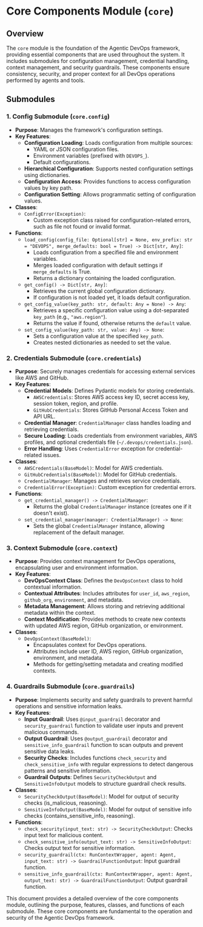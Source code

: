 # Core Components Module (`core`)

## Overview

The `core` module is the foundation of the Agentic DevOps framework, providing essential components that are used throughout the system. It includes submodules for configuration management, credential handling, context management, and security guardrails. These components ensure consistency, security, and proper context for all DevOps operations performed by agents and tools.

## Submodules

### 1. Config Submodule (`core.config`)

- **Purpose**: Manages the framework's configuration settings.
- **Key Features**:
    - **Configuration Loading**: Loads configuration from multiple sources:
        - YAML or JSON configuration files.
        - Environment variables (prefixed with `DEVOPS_`).
        - Default configurations.
    - **Hierarchical Configuration**: Supports nested configuration settings using dictionaries.
    - **Configuration Access**: Provides functions to access configuration values by key path.
    - **Configuration Setting**: Allows programmatic setting of configuration values.
- **Classes**:
    - `ConfigError(Exception)`:
        - Custom exception class raised for configuration-related errors, such as file not found or invalid format.
- **Functions**:
    - `load_config(config_file: Optional[str] = None, env_prefix: str = "DEVOPS", merge_defaults: bool = True) -> Dict[str, Any]`:
        - Loads configuration from a specified file and environment variables.
        - Merges loaded configuration with default settings if `merge_defaults` is True.
        - Returns a dictionary containing the loaded configuration.
    - `get_config() -> Dict[str, Any]`:
        - Retrieves the current global configuration dictionary.
        - If configuration is not loaded yet, it loads default configuration.
    - `get_config_value(key_path: str, default: Any = None) -> Any`:
        - Retrieves a specific configuration value using a dot-separated `key_path` (e.g., `"aws.region"`).
        - Returns the value if found, otherwise returns the `default` value.
    - `set_config_value(key_path: str, value: Any) -> None`:
        - Sets a configuration value at the specified `key_path`.
        - Creates nested dictionaries as needed to set the value.

### 2. Credentials Submodule (`core.credentials`)

- **Purpose**: Securely manages credentials for accessing external services like AWS and GitHub.
- **Key Features**:
    - **Credential Models**: Defines Pydantic models for storing credentials.
        - `AWSCredentials`: Stores AWS access key ID, secret access key, session token, region, and profile.
        - `GitHubCredentials`: Stores GitHub Personal Access Token and API URL.
    - **Credential Manager**: `CredentialManager` class handles loading and retrieving credentials.
    - **Secure Loading**: Loads credentials from environment variables, AWS profiles, and optional credentials file (`~/.devops/credentials.json`).
    - **Error Handling**: Uses `CredentialError` exception for credential-related issues.
- **Classes**:
    - `AWSCredentials(BaseModel)`: Model for AWS credentials.
    - `GitHubCredentials(BaseModel)`: Model for GitHub credentials.
    - `CredentialManager`: Manages and retrieves service credentials.
    - `CredentialError(Exception)`: Custom exception for credential errors.
- **Functions**:
    - `get_credential_manager() -> CredentialManager`:
        - Returns the global `CredentialManager` instance (creates one if it doesn't exist).
    - `set_credential_manager(manager: CredentialManager) -> None`:
        - Sets the global `CredentialManager` instance, allowing replacement of the default manager.

### 3. Context Submodule (`core.context`)

- **Purpose**: Provides context management for DevOps operations, encapsulating user and environment information.
- **Key Features**:
    - **DevOpsContext Class**: Defines the `DevOpsContext` class to hold contextual information.
    - **Contextual Attributes**: Includes attributes for `user_id`, `aws_region`, `github_org`, `environment`, and metadata.
    - **Metadata Management**: Allows storing and retrieving additional metadata within the context.
    - **Context Modification**: Provides methods to create new contexts with updated AWS region, GitHub organization, or environment.
- **Classes**:
    - `DevOpsContext(BaseModel)`:
        - Encapsulates context for DevOps operations.
        - Attributes include user ID, AWS region, GitHub organization, environment, and metadata.
        - Methods for getting/setting metadata and creating modified contexts.

### 4. Guardrails Submodule (`core.guardrails`)

- **Purpose**: Implements security and safety guardrails to prevent harmful operations and sensitive information leaks.
- **Key Features**:
    - **Input Guardrail**: Uses `@input_guardrail` decorator and `security_guardrail` function to validate user inputs and prevent malicious commands.
    - **Output Guardrail**: Uses `@output_guardrail` decorator and `sensitive_info_guardrail` function to scan outputs and prevent sensitive data leaks.
    - **Security Checks**: Includes functions `check_security` and `check_sensitive_info` with regular expressions to detect dangerous patterns and sensitive information.
    - **Guardrail Outputs**: Defines `SecurityCheckOutput` and `SensitiveInfoOutput` models to structure guardrail check results.
- **Classes**:
    - `SecurityCheckOutput(BaseModel)`: Model for output of security checks (is_malicious, reasoning).
    - `SensitiveInfoOutput(BaseModel)`: Model for output of sensitive info checks (contains_sensitive_info, reasoning).
- **Functions**:
    - `check_security(input_text: str) -> SecurityCheckOutput`: Checks input text for malicious content.
    - `check_sensitive_info(output_text: str) -> SensitiveInfoOutput`: Checks output text for sensitive information.
    - `security_guardrail(ctx: RunContextWrapper, agent: Agent, input_text: str) -> GuardrailFunctionOutput`: Input guardrail function.
    - `sensitive_info_guardrail(ctx: RunContextWrapper, agent: Agent, output_text: str) -> GuardrailFunctionOutput`: Output guardrail function.

This document provides a detailed overview of the core components module, outlining the purpose, features, classes, and functions of each submodule. These core components are fundamental to the operation and security of the Agentic DevOps framework.
